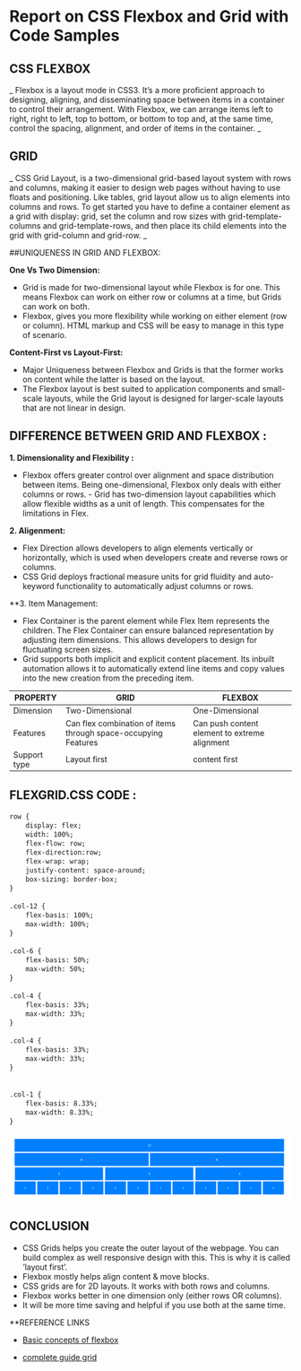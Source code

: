 # Report on CSS Flexbox and Grid with Code Samples

## CSS FLEXBOX

   _ Flexbox is a layout mode in CSS3. It’s a more proficient approach to designing, aligning, and disseminating space between items in a container to control their arrangement.
With Flexbox, we can arrange items left to right, right to left, top to bottom, or bottom to top and, at the same time, control the spacing, alignment, and order of items in the container. _

## GRID
   _ CSS Grid Layout, is a two-dimensional grid-based layout system with rows and columns, making it easier to design web pages without having to use floats and positioning. Like tables, grid layout allow us to align elements into columns and rows.
To get started you have to define a container element as a grid with display: grid, set the column and row sizes with grid-template-columns and grid-template-rows, and then place its child elements into the grid with grid-column and grid-row. _

##UNIQUENESS IN GRID AND FLEXBOX:

**One Vs Two Dimension:**

   - Grid is made for two-dimensional layout while Flexbox is for one. This means Flexbox can work on either row or columns at a time, but Grids can work on both.
   - Flexbox, gives you more flexibility while working on either element (row or column). HTML markup and CSS will be easy to manage in this type of scenario.

**Content-First vs Layout-First:**

   - Major Uniqueness between Flexbox and Grids is that the former works on content while the latter is based on the layout.
   - The Flexbox layout is best suited to application components and small-scale layouts, while the Grid layout is designed for larger-scale layouts that are not linear in design. 
## DIFFERENCE BETWEEN GRID AND FLEXBOX :
     
  **1. Dimensionality and Flexibility :**
      
   - Flexbox offers greater control over alignment and space distribution between items. Being one-dimensional, Flexbox only deals with either columns or rows.
    - Grid has two-dimension layout capabilities which allow flexible widths as a unit of length. This compensates for the limitations in Flex.

**2. Aligenment:**
          
   - Flex Direction allows developers to align elements vertically or horizontally, which is used when developers create and reverse rows or columns.
   - CSS Grid deploys fractional measure units for grid fluidity and auto-keyword functionality to automatically adjust columns or rows.

**3. Item Management:
      
   - Flex Container is the parent element while Flex Item represents the children. The Flex Container can ensure balanced representation by adjusting item dimensions. This allows developers to design for fluctuating screen sizes.
  - Grid supports both implicit and explicit content placement. Its inbuilt automation allows it to automatically extend line items and copy values into the new creation from the preceding item.

|PROPERTY |GRID |FLEXBOX|
|--- |--- |---|
|Dimension |Two-Dimensional |One-Dimensional|
|Features |Can flex combination of items through space-occupying Features |Can push content element to extreme alignment|
|Support type |Layout first |content first|
 
## FLEXGRID.CSS CODE :

```
row {
    display: flex;
    width: 100%;
    flex-flow: row;
    flex-direction:row; 
    flex-wrap: wrap;
    justify-content: space-around;
    box-sizing: border-box;
}

.col-12 {
    flex-basis: 100%;
    max-width: 100%;
}

.col-6 {
    flex-basis: 50%;
    max-width: 50%;
}

.col-4 {
    flex-basis: 33%;
    max-width: 33%;
}

.col-4 {
    flex-basis: 33%;
    max-width: 33%;
}


.col-1 {
    flex-basis: 8.33%;
    max-width: 8.33%;
} 
```

![Flex-Grid](https://raw.githubusercontent.com/ritwickdey/sample-css-flex-grid/master/img/Flex-Grid.png)

## CONCLUSION 
   
   - CSS Grids helps you create the outer layout of the webpage. You can build complex as well responsive design with this. This is why it is called ‘layout first’.
  - Flexbox mostly helps align content & move blocks.
  - CSS grids are for 2D layouts. It works with both rows and columns.
  - Flexbox works better in one dimension only (either rows OR columns).
  - It will be more time saving and helpful if you use both at the same time.

**REFERENCE LINKS 
  
- [Basic concepts of flexbox](https://developer.mozilla.org/en-US/docs/Web/CSS/CSS_Flexible_Box_Layout/Basic_Concepts_of_Flexbox)
 
- [complete guide grid](https://css-tricks.com/snippets/css/complete-guide-grid/)
